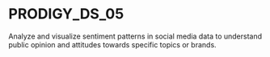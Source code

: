 # PRODIGY_DS_05

Analyze and visualize sentiment patterns in social media data to understand public opinion and attitudes towards specific topics or brands.

